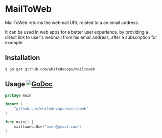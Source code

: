 # MailToWeb

MailToWeb returns the webmail URL related to a an email address.

It can be used in web apps for a better user experience, by providing a direct link to user's webmail from his email address, after a subscription for example.

## Installation

```Shell
$ go get github.com/whitedevops/mailtoweb
```

## Usage [![GoDoc](https://godoc.org/github.com/whitedevops/mailtoweb?status.svg)](https://godoc.org/github.com/whitedevops/mailtoweb)

```Go
package main

import (
	"github.com/whitedevops/mailtoweb"
)

func main() {
	mailtoweb.Use("user@gmail.com")
}
```
